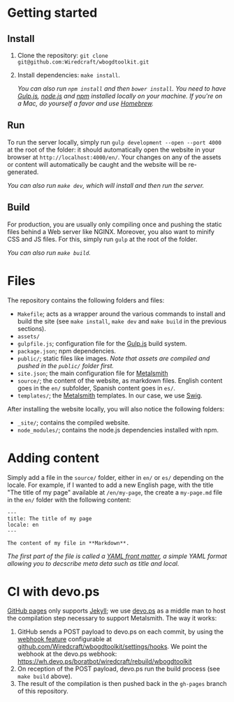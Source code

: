 # Getting started

## Install

1. Clone the repository: `git clone git@github.com:Wiredcraft/wbogdtoolkit.git`
1. Install dependencies: `make install`.
    
    *You can also run `npm install` and then `bower install`. You need to have [Gulp.js](http://gulpjs.com/), [node.js](http://nodejs.org) and [npm](https://github.com/npm/npm) installed locally on your machine. If you're on a Mac, do yourself a favor and use [Homebrew](http://brew.sh/).*

## Run

To run the server locally, simply run `gulp development --open --port 4000` at the root of the folder: it should automatically open the website in your browser at `http://localhost:4000/en/`. Your changes on any of the assets or content will automatically be caught and the website will be re-generated.

*You can also run `make dev`, which will install and then run the server.*

## Build

For production, you are usually only compiling once and pushing the static files behind a Web server like NGINX. Moreover, you also want to minify CSS and JS files. For this, simply run `gulp` at the root of the folder.

*You can also run `make build`.*

# Files

The repository contains the following folders and files:

- `Makefile`; acts as a wrapper around the various commands to install and build the site (see `make install`, `make dev` and `make build` in the previous sections).
- `assets/`
- `gulpfile.js`; configuration file for the [Gulp.js](http://gulpjs.com/) build system.
- `package.json`; npm dependencies.
- `public/`; static files like images. *Note that assets are compiled and pushed in the `public/` folder first.*
- `site.json`; the main configuration file for [Metalsmith](http://metalsmith.io)
- `source/`; the content of the website, as markdown files. English content goes in the `en/` subfolder, Spanish content goes in `es/`.
- `templates/`; the [Metalsmith](http://metalsmith.io) templates. In our case, we use [Swig](http://paularmstrong.github.io/swig/).

After installing the website locally, you will also notice the following folders:

- `_site/`; contains the compiled website.
- `node_modules/`; contains the node.js dependencies installed with npm.

# Adding content

Simply add a file in the `source/` folder, either in `en/` or `es/` depending on the locale. For example, if I wanted to add a new English page, with the title "The title of my page" available at `/en/my-page`, the create a `my-page.md` file in the `en/` folder with the following content:

    ---
    title: The title of my page
    locale: en
    ---
    
    The content of my file in **Markdown**.
    
*The first part of the file is called a [YAML front matter](http://jekyllrb.com/docs/frontmatter/), a simple YAML format allowing you to decscribe meta deta such as title and local.*

# CI with devo.ps

[GitHub pages](https://pages.github.com) only supports [Jekyll](http://jekyllrb.com/); we use [devo.ps](http://devo.ps) as a middle man to host the compilation step necessary to support Metalsmith. The way it works:

1. GitHub sends a POST payload to devo.ps on each commit, by using the [webhook feature](https://developer.github.com/webhooks/) configurable at [github.com/Wiredcraft/wbogdtoolkit/settings/hooks](https://github.com/Wiredcraft/wbogdtoolkit/settings/hooks). We point the webhook at the devo.ps webhook: https://wh.devo.ps/boratbot/wiredcraft/rebuild/wbogdtoolkit
2. On reception of the POST payload, devo.ps run the build process (see `make build` above).
3. The result of the compilation is then pushed back in the `gh-pages` branch of this repository.
